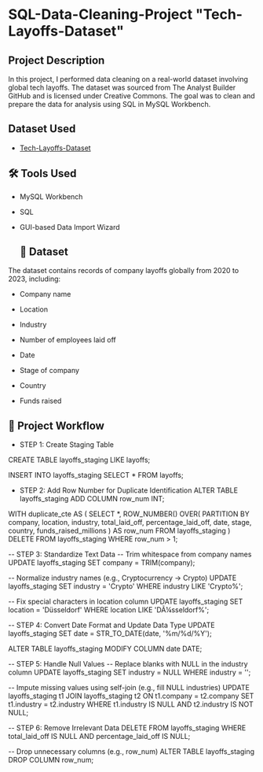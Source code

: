 # SQL-Data-Cleaning-Project "Tech-Layoffs-Dataset"
## Project Description 
In this project, I performed data cleaning on a real-world dataset involving global tech layoffs. The dataset was sourced from The Analyst Builder GitHub and is licensed under Creative Commons. The goal was to clean and prepare the data for analysis using SQL in MySQL Workbench.

## Dataset Used 
- <a href="https://github.com/truemann01/SQL-Data-Cleaning-Project/blob/main/layoffs.csv">Tech-Layoffs-Dataset</a>

## 🛠️ Tools Used
- MySQL Workbench

- SQL

- GUI-based Data Import Wizard

  ## 📁 Dataset
 The dataset contains records of company layoffs globally from 2020 to 2023, including:

- Company name

- Location

- Industry

- Number of employees laid off

- Date

- Stage of company

- Country

- Funds raised

 ##  📌 Project Workflow
- STEP 1: Create Staging Table
  
CREATE TABLE layoffs_staging LIKE layoffs;

INSERT INTO layoffs_staging SELECT * FROM layoffs;

- STEP 2: Add Row Number for Duplicate Identification
ALTER TABLE layoffs_staging ADD COLUMN row_num INT;

WITH duplicate_cte AS (
  SELECT *,
  ROW_NUMBER() OVER(
    PARTITION BY company, location, industry, 
    total_laid_off, percentage_laid_off, 
    date, stage, country, funds_raised_millions
  ) AS row_num
  FROM layoffs_staging
)
DELETE FROM layoffs_staging WHERE row_num > 1;

-- STEP 3: Standardize Text Data
-- Trim whitespace from company names
UPDATE layoffs_staging 
SET company = TRIM(company);

-- Normalize industry names (e.g., Cryptocurrency → Crypto)
UPDATE layoffs_staging
SET industry = 'Crypto' 
WHERE industry LIKE 'Crypto%';

-- Fix special characters in location column
UPDATE layoffs_staging
SET location = 'Düsseldorf' 
WHERE location LIKE 'DÃ¼sseldorf%';

-- STEP 4: Convert Date Format and Update Data Type
UPDATE layoffs_staging
SET date = STR_TO_DATE(date, '%m/%d/%Y');

ALTER TABLE layoffs_staging 
MODIFY COLUMN date DATE;

-- STEP 5: Handle Null Values
-- Replace blanks with NULL in the industry column
UPDATE layoffs_staging
SET industry = NULL 
WHERE industry = '';

-- Impute missing values using self-join (e.g., fill NULL industries)
UPDATE layoffs_staging t1
JOIN layoffs_staging t2
  ON t1.company = t2.company
SET t1.industry = t2.industry
WHERE t1.industry IS NULL 
  AND t2.industry IS NOT NULL;

-- STEP 6: Remove Irrelevant Data
DELETE FROM layoffs_staging
WHERE total_laid_off IS NULL 
  AND percentage_laid_off IS NULL;

-- Drop unnecessary columns (e.g., row_num)
ALTER TABLE layoffs_staging DROP COLUMN row_num;
